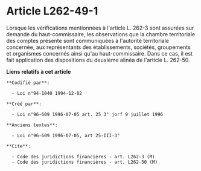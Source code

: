 # Article L262-49-1

Lorsque les vérifications mentionnées à l'article L. 262-3 sont assurées sur demande du haut-commissaire, les observations
que la chambre territoriale des comptes présente sont communiquées à l'autorité territoriale concernée, aux représentants des
établissements, sociétés, groupements et organismes concernés ainsi qu'au haut-commissaire. Dans ce cas, il est fait
application des dispositions du deuxième alinéa de l'article L. 262-50.

**Liens relatifs à cet article**

	**Codifié par**:

	  - Loi n°94-1040 1994-12-02

	**Créé par**:

	  - Loi n°96-609 1996-07-05 art. 25 3° jorf 9 juillet 1996

	**Anciens textes**:

	  - Loi n°96-609 1996-07-05, art 25-III-3°

	**Cite**:

	  - Code des juridictions financières - art. L262-3 (M)
	  - Code des juridictions financières - art. L262-50 (M)
